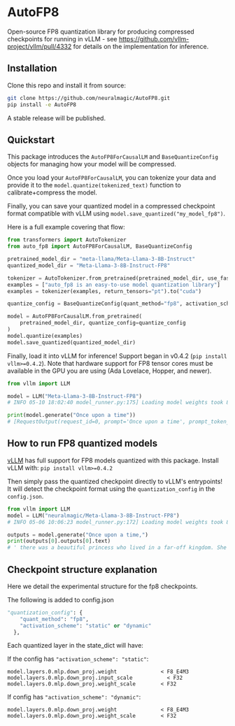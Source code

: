 # AutoFP8

Open-source FP8 quantization library for producing compressed checkpoints for running in vLLM - see https://github.com/vllm-project/vllm/pull/4332 for details on the implementation for inference.

## Installation

Clone this repo and install it from source:
```bash
git clone https://github.com/neuralmagic/AutoFP8.git
pip install -e AutoFP8
```

A stable release will be published.

## Quickstart

This package introduces the `AutoFP8ForCausalLM` and `BaseQuantizeConfig` objects for managing how your model will be compressed.

Once you load your `AutoFP8ForCausalLM`, you can tokenize your data and provide it to the `model.quantize(tokenized_text)` function to calibrate+compress the model.

Finally, you can save your quantized model in a compressed checkpoint format compatible with vLLM using `model.save_quantized("my_model_fp8")`.

Here is a full example covering that flow:

```python
from transformers import AutoTokenizer
from auto_fp8 import AutoFP8ForCausalLM, BaseQuantizeConfig

pretrained_model_dir = "meta-llama/Meta-Llama-3-8B-Instruct"
quantized_model_dir = "Meta-Llama-3-8B-Instruct-FP8"

tokenizer = AutoTokenizer.from_pretrained(pretrained_model_dir, use_fast=True)
examples = ["auto_fp8 is an easy-to-use model quantization library"]
examples = tokenizer(examples, return_tensors="pt").to("cuda")

quantize_config = BaseQuantizeConfig(quant_method="fp8", activation_scheme="dynamic")

model = AutoFP8ForCausalLM.from_pretrained(
    pretrained_model_dir, quantize_config=quantize_config
)
model.quantize(examples)
model.save_quantized(quantized_model_dir)
```

Finally, load it into vLLM for inference! Support began in v0.4.2 (`pip install vllm>=0.4.2`). Note that hardware support for FP8 tensor cores must be available in the GPU you are using (Ada Lovelace, Hopper, and newer).

```python
from vllm import LLM

model = LLM("Meta-Llama-3-8B-Instruct-FP8")
# INFO 05-10 18:02:40 model_runner.py:175] Loading model weights took 8.4595 GB

print(model.generate("Once upon a time"))
# [RequestOutput(request_id=0, prompt='Once upon a time', prompt_token_ids=[128000, 12805, 5304, 264, 892], prompt_logprobs=None, outputs=[CompletionOutput(index=0, text=' there was a man who fell in love with a woman. The man was so', token_ids=[1070, 574, 264, 893, 889, 11299, 304, 3021, 449, 264, 5333, 13, 578, 893, 574, 779], cumulative_logprob=-21.314169232733548, logprobs=None, finish_reason=length, stop_reason=None)], finished=True, metrics=RequestMetrics(arrival_time=1715378569.478381, last_token_time=1715378569.478381, first_scheduled_time=1715378569.480648, first_token_time=1715378569.7070432, time_in_queue=0.002267122268676758, finished_time=1715378570.104807), lora_request=None)]
```

## How to run FP8 quantized models

[vLLM](https://github.com/vllm-project/vllm) has full support for FP8 models quantized with this package. Install vLLM with: `pip install vllm>=0.4.2`

Then simply pass the quantized checkpoint directly to vLLM's entrypoints! It will detect the checkpoint format using the `quantization_config` in the `config.json`.
```python
from vllm import LLM
model = LLM("neuralmagic/Meta-Llama-3-8B-Instruct-FP8")
# INFO 05-06 10:06:23 model_runner.py:172] Loading model weights took 8.4596 GB

outputs = model.generate("Once upon a time,")
print(outputs[0].outputs[0].text)
# ' there was a beautiful princess who lived in a far-off kingdom. She was kind'
```

## Checkpoint structure explanation

Here we detail the experimental structure for the fp8 checkpoints.

The following is added to config.json
```python
"quantization_config": {
    "quant_method": "fp8",
    "activation_scheme": "static" or "dynamic"
  },
```

Each quantized layer in the state_dict will have:

If the config has `"activation_scheme": "static"`:
```
model.layers.0.mlp.down_proj.weight              < F8_E4M3
model.layers.0.mlp.down_proj.input_scale           < F32
model.layers.0.mlp.down_proj.weight_scale        < F32
```
If config has `"activation_scheme": "dynamic"`:
```
model.layers.0.mlp.down_proj.weight              < F8_E4M3
model.layers.0.mlp.down_proj.weight_scale        < F32
```
